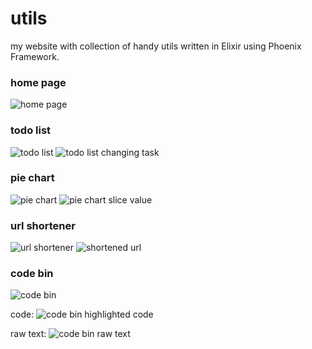 # utils

my website with collection of handy utils written in Elixir using Phoenix Framework.

### home page

![home page](https://i.imgur.com/C1EAuTZ.jpg)

### todo list

![todo list](https://imgur.com/QxxAjhY)
![todo list changing task](https://imgur.com/hjt3VSU)

### pie chart

![pie chart](https://imgur.com/OWtJ5v2)
![pie chart slice value](https://imgur.com/Flwng6P)

### url shortener

![url shortener](https://imgur.com/3OtewPh)
![shortened url](https://imgur.com/crMNJ0V)

### code bin

![code bin](https://imgur.com/4xKDpBj)

code:
![code bin highlighted code](https://imgur.com/24mixWP)

raw text:
![code bin raw text](https://imgur.com/A7IoyLm)
